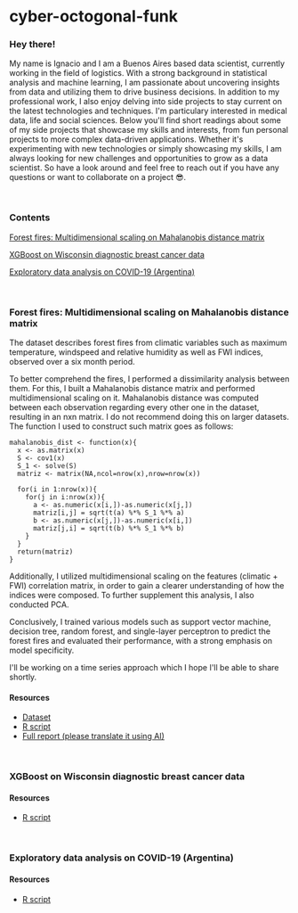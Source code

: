 # cyber-octogonal-funk

### Hey there!
My name is Ignacio and I am a Buenos Aires based data scientist, currently working in the field of logistics. With a strong background in statistical analysis and machine learning, I am passionate about uncovering insights from data and utilizing them to drive business decisions. In addition to my professional work, I also enjoy delving into side projects to stay current on the latest technologies and techniques. I'm particulary interested in medical data, life and social sciences. Below you'll find short readings about some of my side projects that showcase my skills and interests, from fun personal projects to more complex data-driven applications. Whether it's experimenting with new technologies or simply showcasing my skills, I am always looking for new challenges and opportunities to grow as a data scientist. So have a look around and feel free to reach out if you have any questions or want to collaborate on a project 😎.


&nbsp;
&nbsp;

### Contents
[Forest fires: Multidimensional scaling on Mahalanobis distance matrix](https://github.com/sql19w/cyber-octogonal-funk/blob/main/readme.MD#forest-fires-multidimensional-scaling-on-mahalanobis-distance-matrix)

[XGBoost on Wisconsin diagnostic breast cancer data](https://github.com/sql19w/cyber-octogonal-funk/blob/main/readme.MD#xgboost-on-wisconsin-diagnostic-breast-cancer-data)

[Exploratory data analysis on COVID-19 (Argentina)](https://github.com/sql19w/cyber-octogonal-funk/blob/main/readme.MD#exploratory-data-analysis-on-COVID-19-(Argentina))

&nbsp;
&nbsp;
&nbsp;
&nbsp;
&nbsp;
&nbsp;
### Forest fires: Multidimensional scaling on Mahalanobis distance matrix

The dataset describes forest fires from climatic variables such as maximum temperature, windspeed and relative humidity as well as FWI indices, observed over a six month period.

To better comprehend the fires, I performed a dissimilarity analysis between them. For this, I built a Mahalanobis distance matrix and performed multidimensional scaling on it. Mahalanobis distance was computed between each observation regarding every other one in the dataset, resulting in an nxn matrix. I do not recommend doing this on larger datasets. The function I used to construct such matrix goes as follows:


```
mahalanobis_dist <- function(x){
  x <- as.matrix(x)
  S <- cov1(x)
  S_1 <- solve(S)
  matriz <- matrix(NA,ncol=nrow(x),nrow=nrow(x))
  
  for(i in 1:nrow(x)){
    for(j in i:nrow(x)){
      a <- as.numeric(x[i,])-as.numeric(x[j,])
      matriz[i,j] = sqrt(t(a) %*% S_1 %*% a)
      b <- as.numeric(x[j,])-as.numeric(x[i,])
      matriz[j,i] = sqrt(t(b) %*% S_1 %*% b)
    }
  }
  return(matriz)
}
```
Additionally, I utilized multidimensional scaling on the features (climatic + FWI) correlation matrix, in order to gain a clearer understanding of how the indices were composed. To further supplement this analysis, I also conducted PCA.

Conclusively, I trained various models such as support vector machine, decision tree, random forest, and single-layer perceptron to predict the forest fires and evaluated their performance, with a strong emphasis on model specificity.

I'll be working on a time series approach which I hope I'll be able to share shortly.

#### Resources

* [Dataset](https://github.com/sql19w/cyber-octogonal-funk/blob/main/forest_fires_data.csv)
* [R script](https://github.com/sql19w/cyber-octogonal-funk/blob/main/forest_fires.R)
* [Full report (please translate it using AI)](https://github.com/sql19w/cyber-octogonal-funk/blob/main/forest_fires_report.pdf)

&nbsp;
&nbsp;
&nbsp;

### XGBoost on Wisconsin diagnostic breast cancer data

#### Resources

* [R script](https://github.com/sql19w/cyber-octogonal-funk/blob/main/wdbc_xgboost.R)

&nbsp;
&nbsp;
&nbsp;

### Exploratory data analysis on COVID-19 (Argentina)

#### Resources

* [R script](https://github.com/sql19w/cyber-octogonal-funk/blob/main/wdbc_xgboost.R)

&nbsp;
&nbsp;
&nbsp;
